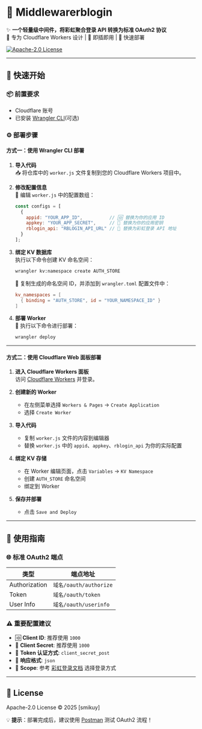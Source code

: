 # 🎉 Middlewarerblogin

✨ **一个轻量级中间件，将彩虹聚合登录 API 转换为标准 OAuth2 协议**  
🌉 专为 Cloudflare Workers 设计 | 🔌 即插即用 | 🚀 快速部署

[![Apache-2.0 License](https://img.shields.io/badge/License-Apache%202.0-blue.svg?style=flat)](LICENSE)

---

## 🚀 快速开始

### 📦 前置要求
- Cloudflare 账号
- 已安装 [Wrangler CLI](https://developers.cloudflare.com/workers/wrangler/)(可选)

### ⚙️ 部署步骤

#### **方式一：使用 Wrangler CLI 部署**

1. **导入代码**  
   📥 将仓库中的 `worker.js` 文件复制到您的 Cloudflare Workers 项目中。

2. **修改配置信息**  
   🔧 编辑 `worker.js` 中的配置数组：
   
   ```javascript
   const configs = [
     {
       appid: "YOUR_APP_ID",          // 🆔 替换为你的应用 ID
       appkey: "YOUR_APP_SECRET",     // 🔑 替换为你的应用密钥
       rblogin_api: "RBLOGIN_API_URL" // 🌈 替换为彩虹登录 API 地址
     }
   ];
   ```

3. **绑定 KV 数据库**  
   执行以下命令创建 KV 命名空间：
   
   ```bash
   wrangler kv:namespace create AUTH_STORE
   ```

   📝 复制生成的命名空间 ID，并添加到 `wrangler.toml` 配置文件中：
   
   ```toml
   kv_namespaces = [
     { binding = "AUTH_STORE", id = "YOUR_NAMESPACE_ID" }
   ]
   ```

4. **部署 Worker**  
   🚀 执行以下命令进行部署：
   
   ```bash
   wrangler deploy
   ```

---

#### **方式二：使用 Cloudflare Web 面板部署**

1. **进入 Cloudflare Workers 面板**  
   访问 [Cloudflare Workers](https://dash.cloudflare.com/) 并登录。

2. **创建新的 Worker**  
   - 在左侧菜单选择 `Workers & Pages` → `Create Application`
   - 选择 `Create Worker`

3. **导入代码**  
   - 复制 `worker.js` 文件的内容到编辑器
   - 替换 `worker.js` 中的 `appid`、`appkey`、`rblogin_api` 为你的实际配置

4. **绑定 KV 存储**  
   - 在 Worker 编辑页面，点击 `Variables` → `KV Namespace`
   - 创建 `AUTH_STORE` 命名空间
   - 绑定到 Worker

5. **保存并部署**  
   - 点击 `Save and Deploy`

---

## 🔑 使用指南

### 🌐 标准 OAuth2 端点

| 类型              | 端点地址                   |
|-------------------|--------------------------|
| Authorization     | `域名/oauth/authorize`   |
| Token             | `域名/oauth/token`       |
| User Info         | `域名/oauth/userinfo`    |

### ⚠️ 重要配置建议

- 🆔 **Client ID**: 推荐使用 `1000`
- 🔐 **Client Secret**: 推荐使用 `1000`
- 🎯 **Token 认证方式**: `client_secret_post`
- 📄 **响应格式**: `json`
- 📜 **Scope**: 参考 [彩虹登录文档](https://rblogin.lucloud.top/doc.php) 选择登录方式

---

## 📜 License
Apache-2.0 License © 2025 [smikuy]  

💡 **提示**：部署完成后，建议使用 [Postman](https://www.postman.com/) 测试 OAuth2 流程！
